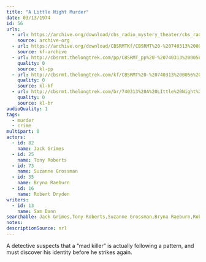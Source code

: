 ```yaml
---
title: "A Little Night Murder"
date: 03/13/1974
id: 56
urls: 
  - url: https://archive.org/download/cbs_radio_mystery_theater/cbs_radio_mystery_theater-0051-0100.zip/cbs_radio_mystery_theater-0051-0100%2Fcbsrmt_0056_a_little_night_murder.mp3
    source: archive-org
  - url: https://archive.org/download/CBSRMTKf/CBSRMT%20-%20740313%200056%20A%20Little%20Night%20Murder_kf.mp3
    source: kf-archive
  - url: http://cbsrmt.thelongtrek.com/pp/CBSRMT_pp%20-%20740313%200056%20A%20Little%20Night%20Murder.mp3
    quality: 0
    source: kl-pp
  - url: http://cbsrmt.thelongtrek.com/kf/CBSRMT%20-%20740313%200056%20A%20Little%20Night%20Murder_kf.mp3
    quality: 0
    source: kl-kf
  - url: http://cbsrmt.thelongtrek.com/br/740313%20A%20LIttle%20Night%20Murder%20WOR.mp3
    quality: 0
    source: kl-br
audioQuality: 1
tags: 
  - murder
  - crime
multipart: 0
actors:  
  - id: 82
    name: Jack Grimes  
  - id: 25
    name: Tony Roberts  
  - id: 73
    name: Suzanne Grossman  
  - id: 35
    name: Bryna Raeburn  
  - id: 16
    name: Robert Dryden
writers:  
  - id: 13
    name: Sam Dann
searchable: Jack Grimes,Tony Roberts,Suzanne Grossman,Bryna Raeburn,Robert Dryden Sam Dann
notes: 
descriptionSource: nrl
---
```

A detective suspects that a “mad killer” is actually following a pattern, and must discover his identity before he strikes again.